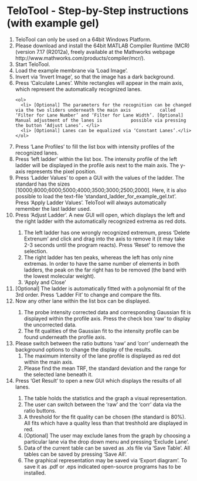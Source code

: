 TeloTool - Step-by-Step instructions (with example gel)
========
<ol>
  <li> TeloTool can only be used on a 64bit Windows Platform.  </li>
  <li> Please download and install the 64bit MATLAB Compiler Runtime (MCR) (version 7.17 (R2012a), freely available at the Mathworks webpage http://www.mathworks.com/products/compiler/mcr/).</li>
  <li> Start TeloTool.</li>
  <li> Load the example membrane via ‘Load Image’.</li>
  <li> Invert via ‘Invert Image’, so that the image has a dark background.</li>
  <li> Press ‘Calculate Lanes’. White rectangles will appear in the main axis, which represent the automatically recognized lanes. </li>
  
    <ol>
      <li> [Optional] The parameters for the recognition can be changed via the two sliders underneath the main axis           called ‘Filter for Lane Number’ and ‘Filter for Lane Width’. [Optional] Manual adjustment of the lanes is           possible via pressing the button ‘Adjust Lanes’. </li>
      <li> [Optional] Lanes can be equalized via ‘Constant Lanes’.</li>
    </ol>

  <li>Press ‘Lane Profiles’ to fill the list box with intensity profiles of the recognized lanes.</li>
  <li> Press ‘left ladder’ within the list box. The intensity profile of the left ladder will be displayed in the profile axis next to the main axis. The y-axis represents the pixel position. </li> 
  <li> Press ‘Ladder Values’ to open a GUI with the values of the ladder. The standard has the sizes [10000;8000;6000;5000;4000;3500;3000;2500;2000]. Here, it is also possible to load the text-file ‘standard_ladder_for_example_gel.txt’. Press ‘Apply Ladder Values’. TeloTool will always automatically remember the last ladder used. </li> 
  <li> Press ‘Adjust Ladder’. A new GUI will open, which displays the left and the right ladder with the automatically recognized extrema as red dots. </li> 
    <ol>
      <li>The left ladder has one wrongly recognized extremum, press ‘Delete Extrenum’ and click and drag into the axis to remove it (it may take 2-3 seconds until the program reacts). Press ‘Reset’ to remove the selection.</li> 
      <li>The right ladder has ten peaks, whereas the left has only nine extremas. In order to have the same number of elements in both ladders, the peak on the far right has to be removed (the band with the lowest molecular weight).</li> 
      <li>‘Apply and Close’</li> 
    </ol>
  <li>[Optional] The ladder is automatically fitted with a polynomial fit of the 3rd order. Press ‘Ladder Fit’ to change and compare the fits. </li> 
  <li>Now any other lane within the list box can be displayed. </li> 
    <ol>
      <li>The probe intensity corrected data and corresponding Gaussian fit is displayed within the profile axis. Press the check box ‘raw’ to display the uncorrected data. </li> 
      <li>The fit qualities of the Gaussian fit to the intensity profile can be found underneath the profile axis. </li> 
    </ol>
  <li>Please switch between the ratio buttons ‘raw’ and ’corr’ underneath the background options to change the display of the results. 
    <ol>
      <li>The maximum intensity of the lane profile is displayed as red dot within the main axis.</li> 
      <li>Please find the mean TRF, the standard deviation and the range for the selected lane beneath it. </li> 
    </ol>
  <li>Press ‘Get Result’ to open a new GUI which displays the results of all lanes.</li> 
    <ol>
      <li>The table holds the statistics and the graph a visual representation.</li> 
      <li>The user can switch between the ‘raw’ and the ‘corr’ data via the ratio buttons.</li> 
      <li>A threshold for the fit quality can be chosen (the standard is 80%). All fits which have a quality less than that treshhold are displayed in red. </li> 
      <li>[Optional] The user may exclude lanes from the graph by choosing a particular lane via the drop down menu and pressing ‘Exclude Lane’. </li> 
      <li>Data of the current table can be saved as .xls file via ‘Save Table’. All tables can be saved by pressing ‘Save All’.</li> 
      <li>The graphical representation may be saved via ‘Export diagram’. To save it as .pdf or .eps indicated      open-source programs has to be installed.</li> 
    </ol>
</ol>
